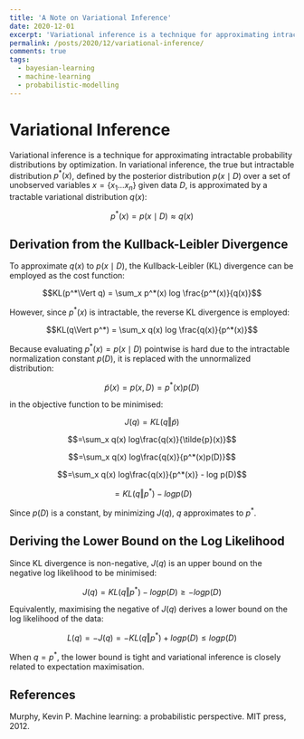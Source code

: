 ```yaml
---
title: 'A Note on Variational Inference'
date: 2020-12-01
excerpt: 'Variational inference is a technique for approximating intractable probability distributions by optimization.'
permalink: /posts/2020/12/variational-inference/
comments: true
tags:
  - bayesian-learning
  - machine-learning
  - probabilistic-modelling
---
```


# Variational Inference

Variational inference is a technique for approximating intractable probability distributions by optimization. In variational inference, the true but intractable distribution $p^*(x)$, defined by the posterior distribution $p(x\mid D)$ over a set of unobserved variables $x = \{x_1 ... x_n\}$ given data $D$, is approximated by a tractable variational distribution $q(x)$:

$$p^*(x) = p(x\mid D) \approx q(x)$$

## Derivation from the Kullback-Leibler Divergence

To approximate $q(x)$ to $p(x\mid D)$, the Kullback-Leibler (KL) divergence can be employed as the cost function:

$$KL(p^*\Vert q) = \sum_x p^*(x) log \frac{p^*(x)}{q(x)}$$

However, since $p^*(x)$ is intractable, the reverse KL divergence is employed:

$$KL(q\Vert p^*) = \sum_x q(x) log \frac{q(x)}{p^*(x)}$$

Because evaluating $p^*(x)=p(x\mid D)$ pointwise is hard due to the intractable normalization constant $p(D)$, it is replaced with the unnormalized distribution:

$$\tilde{p}(x)=p(x,D)=p^*(x)p(D)$$

in the objective function to be minimised:

$$J(q) = KL(q\Vert\tilde{p})$$

$$=\sum_x q(x) log\frac{q(x)}{\tilde{p}(x)}$$

$$=\sum_x q(x) log\frac{q(x)}{p^*(x)p(D)}$$

$$=\sum_x q(x) log\frac{q(x)}{p^*(x)} - log p(D)$$

$$=KL(q\Vert p^*)-log p(D)$$

Since $p(D)$ is a constant, by minimizing $J(q)$, $q$ approximates to $p^*$.

## Deriving the Lower Bound on the Log Likelihood

Since KL divergence is non-negative, $J(q)$ is an upper bound on the negative log likelihood to be minimised:

$$J(q) = KL(q\Vert p^*) - log p(D) \geq - log p(D)$$

Equivalently, maximising the negative of $J(q)$ derives a lower bound on the log likelihood of the data:

$$L(q) = -J(q) = -KL(q\Vert p^*) + log p(D) \leq log p(D)$$

When $q=p^*$, the lower bound is tight and variational inference is closely related to expectation maximisation.

## References

Murphy, Kevin P. Machine learning: a probabilistic perspective. MIT press, 2012.